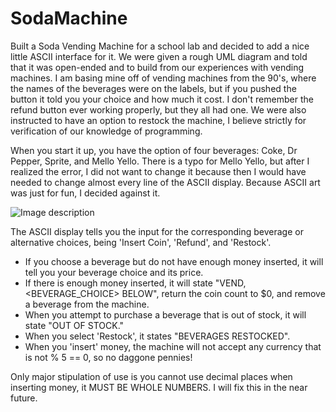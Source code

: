 # SodaMachine

Built a Soda Vending Machine for a school lab and decided to add a nice little ASCII interface for it.
We were given a rough UML diagram and told that it was open-ended and to build from our experiences with vending machines. I am basing mine
off of vending machines from the 90's, where the names of the beverages were on the labels, but if you pushed the button it told you your
choice and how much it cost. I don't remember the refund button ever working properly, but they all had one. We were also instructed to
have an option to restock the machine, I believe strictly for verification of our knowledge of programming.

When you start it up, you have the option of four beverages: Coke, Dr Pepper, Sprite, and Mello Yello.
There is a typo for Mello Yello, but after I realized the error, I did not want to change it because
then I would have needed to change almost every line of the ASCII display. Because ASCII art
was just for fun, I decided against it.
 
 ![Image description](https://efrq9q.dm.files.1drv.com/y4mdspPkhg4a6yWdSUcVM4cCOY-wr_d2rNKrhlMfZC9qL1qfXqNJGY1IGCEeKClVngFta2v7hoOb0afnXJg4kTcmXpBKvLuOPZSyNKikSz3fQ2_96UfONjXS6GumK5PF194JzvmcXpZ8I1LO_Z2DZf9xF5bAgfD_8F38EKYSacT5S6atenZASKAfAtiGVUCTbcf411povWBQCsHaIK_NZyzJQ?width=846&height=226&cropmode=none)

The ASCII display tells you the input for the corresponding beverage or alternative choices, being 'Insert Coin', 'Refund', and 'Restock'.
 - If you choose a beverage but do not have enough money inserted, it will tell you your beverage choice and its price. 
 - If there is enough money inserted, it will state "VEND, <BEVERAGE_CHOICE> BELOW", return the coin count to $0, and remove a beverage
      from the machine.
 - When you attempt to purchase a beverage that is out of stock, it will state "OUT OF STOCK."
 - When you select 'Restock', it states "BEVERAGES RESTOCKED".
 - When you 'insert' money, the machine will not accept any currency that is not % 5 == 0, so no daggone pennies!
 
 Only major stipulation of use is you cannot use decimal places when inserting money, it MUST BE WHOLE NUMBERS. I will fix this in the
 near future.
